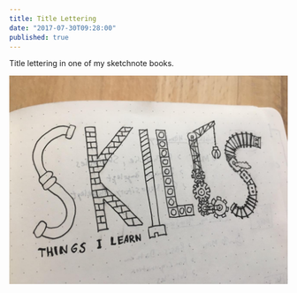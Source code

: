 ```yaml
---
title: Title Lettering
date: "2017-07-30T09:28:00"
published: true
---
```


<div>

Title lettering in one of my sketchnote books.

</div>

![Title Lettering](1.jpg)
